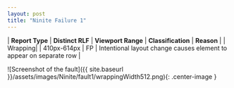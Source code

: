 ```yaml
---
layout: post
title: "Ninite Failure 1"
---
```

| **Report Type** | **Distinct RLF** | **Viewport Range** | **Classification** | **Reason** |
| Wrapping|  | 410px-614px | FP | Intentional layout change causes element to appear on separate row | 

![Screenshot of the fault]({{ site.baseurl }}/assets/images/Ninite/fault1/wrappingWidth512.png){: .center-image }